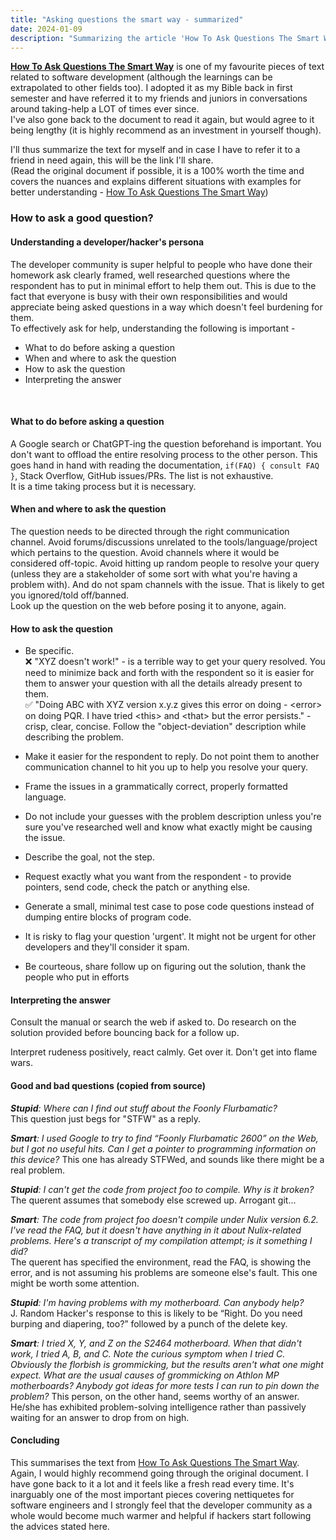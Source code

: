 ```yaml
---
title: "Asking questions the smart way - summarized"
date: 2024-01-09
description: "Summarizing the article 'How To Ask Questions The Smart Way' by Eric S. Raymond and Rick Moen"
---
```

**[How To Ask Questions The Smart Way](http://www.catb.org/~esr/faqs/smart-questions.html)** is one of my favourite pieces of text related to software development (although the learnings can be extrapolated to other fields too). I adopted it as my Bible back in first semester and have referred it to my friends and juniors in conversations around taking-help a LOT of times ever since.   
I've also gone back to the document to read it again, but would agree to it being lengthy (it is highly recommend as an investment in yourself though).  

I'll thus summarize the text for myself and in case I have to refer it to a friend in need again, this will be the link I'll share.  
(Read the original document if possible, it is a 100% worth the time and covers the nuances and explains different situations with examples for better understanding - [How To Ask Questions The Smart Way](http://www.catb.org/~esr/faqs/smart-questions.html))
### How to ask a good question?
#### Understanding a developer/hacker's persona
The developer community is super helpful to people who have done their homework ask clearly framed, well researched questions where the respondent has to put in minimal effort to help them out. This is due to the fact that everyone is busy with their own responsibilities and would appreciate being asked questions in a way which doesn't feel burdening for them.  
To effectively ask for help, understanding the following is important - 
* What to do before asking a question
* When and where to ask the question
* How to ask the question
* Interpreting the answer  
<br>

#### What to do before asking a question
A Google search or ChatGPT-ing the question beforehand is important. You don't want to offload the entire resolving process to the other person. This goes hand in hand with reading the documentation, `if(FAQ) { consult FAQ }`, Stack Overflow, GitHub issues/PRs. The list is not exhaustive.  
It is a time taking process but it is necessary.
#### When and where to ask the question

The question needs to be directed through the right communication channel. Avoid forums/discussions unrelated to the tools/language/project which pertains to the question. Avoid channels where it would be considered off-topic. Avoid hitting up random people to resolve your query (unless they are a stakeholder of some sort with what you're having a problem with). And do not spam channels with the issue. That is likely to get you ignored/told off/banned.  
Look up the question on the web before posing it to anyone, again.

#### How to ask the question

* Be specific.  
❌ "XYZ doesn't work!" - is a terrible way to get your query resolved. You need to minimize back and forth with the respondent so it is easier for them to answer your question with all the details already present to them.  
✅ "Doing ABC with XYZ version x.y.z gives this error on doing - \<error> on doing PQR. I have tried \<this> and \<that> but the error persists." - crisp, clear, concise.
Follow the "object-deviation" description while describing the problem.  

* Make it easier for the respondent to reply. Do not point them to another communication channel to hit you up to help you resolve your query.  

* Frame the issues in a grammatically correct, properly formatted language.  

* Do not include your guesses with the problem description unless you're sure you've researched well and know what exactly might be causing the issue.  

* Describe the goal, not the step.  

* Request exactly what you want from the respondent - to provide pointers, send code, check the patch or anything else.  

* Generate a small, minimal test case to pose code questions instead of dumping entire blocks of program code.  

* It is risky to flag your question 'urgent'. It might not be urgent for other developers and they'll consider it spam.

* Be courteous, share follow up on figuring out the solution, thank the people who put in efforts

#### Interpreting the answer

Consult the manual or search the web if asked to. Do research on the solution provided before bouncing back for a follow up.  

Interpret rudeness positively, react calmly. Get over it. Don't get into flame wars.

#### Good and bad questions (copied from source)
***Stupid**: Where can I find out stuff about the Foonly Flurbamatic?*  
This question just begs for "STFW" as a reply.  

***Smart**: I used Google to try to find “Foonly Flurbamatic 2600” on the Web, but I got no useful hits. Can I get a pointer to programming information on this device?* 
This one has already STFWed, and sounds like there might be a real problem.  

***Stupid**: I can't get the code from project foo to compile. Why is it broken?*
The querent assumes that somebody else screwed up. Arrogant git...  

***Smart**: The code from project foo doesn't compile under Nulix version 6.2. I've read the FAQ, but it doesn't have anything in it about Nulix-related problems. Here's a transcript of my compilation attempt; is it something I did?*  
The querent has specified the environment, read the FAQ, is showing the error, and is not assuming his problems are someone else's fault. This one might be worth some attention.  

***Stupid**: I'm having problems with my motherboard. Can anybody help?*  
J. Random Hacker's response to this is likely to be “Right. Do you need burping and diapering, too?” followed by a punch of the delete key.  

***Smart**: I tried X, Y, and Z on the S2464 motherboard. When that didn't work, I tried A, B, and C. Note the curious symptom when I tried C. Obviously the florbish is grommicking, but the results aren't what one might expect. What are the usual causes of grommicking on Athlon MP motherboards? Anybody got ideas for more tests I can run to pin down the problem?* 
This person, on the other hand, seems worthy of an answer. He/she has exhibited problem-solving intelligence rather than passively waiting for an answer to drop from on high.


#### Concluding
This summarises the text from [How To Ask Questions The Smart Way](http://www.catb.org/~esr/faqs/smart-questions.html). Again, I would highly recommend going through the original document. I have gone back to it a lot and it feels like a fresh read every time. It's inarguably one of the most important pieces covering nettiquetes for software engineers and I strongly feel that the developer community as a whole would become much warmer and helpful if hackers start following the advices stated here.